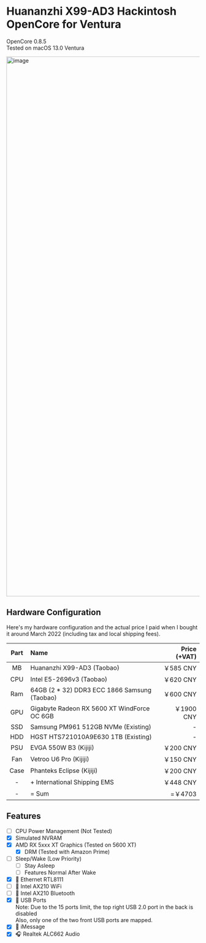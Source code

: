 # Huananzhi X99-AD3 Hackintosh OpenCore for Ventura

OpenCore 0.8.5  
Tested on macOS 13.0 Ventura

<img width="1407" alt="image" src="https://user-images.githubusercontent.com/22280294/198864026-4687ee7f-f332-49f9-bcd9-823465355e26.png">

## Hardware Configuration

Here's my hardware configuration and the actual price I paid when I bought it around March 2022 (including tax and local shipping fees).

| Part | Name | Price (+VAT) |
|:--:|:--|--:|
| MB  | Huananzhi X99-AD3 (Taobao)                   | ￥585  CNY |
| CPU | Intel E5-2696v3 (Taobao)                     | ￥620  CNY |
| Ram | 64GB (2 * 32) DDR3 ECC 1866 Samsung (Taobao) | ￥600  CNY |
| GPU | Gigabyte Radeon RX 5600 XT WindForce OC 6GB  | ￥1900 CNY |
| SSD | Samsung PM961 512GB NVMe (Existing)          | -          |
| HDD | HGST HTS721010A9E630 1TB (Existing)          | -          |
| PSU | EVGA 550W B3 (Kijiji)                        | ￥200  CNY |
| Fan | Vetroo U6 Pro (Kijiji)                       | ￥150  CNY |
| Case | Phanteks Eclipse (Kijiji)                   | ￥200  CNY |
|  -  | + International Shipping EMS                 | ￥448  CNY |
|  -  | = Sum                                        | =￥4703    |

## Features

- [ ] CPU Power Management (Not Tested)
- [x] Simulated NVRAM
- [x] AMD RX 5xxx XT Graphics (Tested on 5600 XT)
  - [x] DRM (Tested with Amazon Prime)
- [ ] Sleep/Wake (Low Priority)
  - [ ] Stay Asleep
  - [ ] Features Normal After Wake
- [x] 📶 Ethernet RTL8111
- [ ] 📶 Intel AX210 WiFi
- [ ] 📶 Intel AX210 Bluetooth
- [x] 🔌 USB Ports  
Note: Due to the 15 ports limit, the top right USB 2.0 port in the back is disabled  
Also, only one of the two front USB ports are mapped.
- [x] 💬 iMessage
- [x] 🎧 Realtek ALC662 Audio
